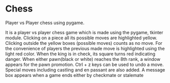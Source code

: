 # Chess
Player vs Player chess using pygame.

It is a player vs player chess game which is made using the pygame, tkinter module. Clicking on a piece all its possible moves are highlighted yellow. Clicking outside the yellow boxes (possible moves) counts as no move. For the convenience of players the previous made move is highlighted using the light red color. When the king is in check, its square turns red indicating danger. When either pawn(black or white) reaches the 8th rank, a window appears for the pawn promotion. Ctrl + z keys can be used to undo a move. Special moves including castling and en passant are also added. A message box appears when a game ends either by checkmate or stalemate
